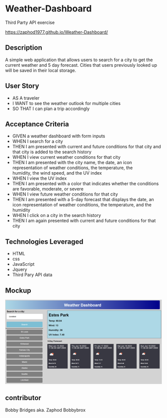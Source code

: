 # Weather-Dashboard
Third Party API exercise

https://zaphod1977.github.io/Weather-Dashboard/

## Description

A simple web application that allows users to search for a city to get the current weather and 5 day forecast. Cities that users previously looked up will be saved in their local storage.

## User Story
- AS A traveler
- I WANT to see the weather outlook for multiple cities
- SO THAT I can plan a trip accordingly

## Acceptance Criteria
- GIVEN a weather dashboard with form inputs
- WHEN I search for a city
- THEN I am presented with current and future conditions for that city and that city is added to the search history
- WHEN I view current weather conditions for that city
- THEN I am presented with the city name, the date, an icon representation of weather conditions, the temperature, the      
  humidity, the wind speed, and the UV index
- WHEN I view the UV index
- THEN I am presented with a color that indicates whether the conditions are favorable, moderate, or severe
- WHEN I view future weather conditions for that city
- THEN I am presented with a 5-day forecast that displays the date, an icon representation of weather conditions, the
  temperature, and the humidity
- WHEN I click on a city in the search history
- THEN I am again presented with current and future conditions for that city

## Technologies Leveraged
- HTML
- css
- JavaScript
- Jquery
- Third Pary API data  

## Mockup

![](./assets/images/Capture.PNG)

## contributor
Bobby Bridges aka. Zaphod Bobbybrox